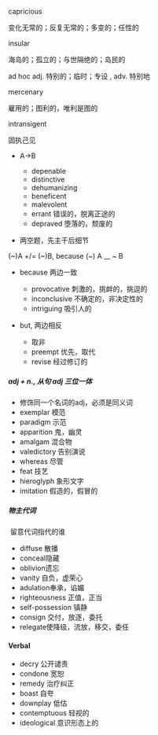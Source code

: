 capricious

变化无常的；反复无常的；多变的；任性的

insular

海岛的；孤立的；与世隔绝的；岛民的

ad hoc adj. 特别的；临时；专设 , adv. 特别地

mercenary

雇用的；图利的，唯利是图的

intransigent

固执己见



- A->B
  - depenable
  - distinctive
  - dehumanizing
  - beneficent
  - malevolent
  - errant 错误的，脱离正途的
  - depraved 堕落的，颓废的

- 两空题，先主干后细节

(~)A +/= (~)B, because (~) A __ ~ B

- because 两边一致
  - provocative 刺激的，挑衅的，挑逗的
  - inconclusive 不确定的，非决定性的
  - intriguing 吸引人的

- but, 两边相反
  - 取非
  - preempt 优先，取代
  - revise 经过修订的

##### adj + n., 从句 adj 三位一体

- 修饰同一个名词的adj，必须是同义词
- exemplar 模范
- paradigm 示范
- apparition 鬼，幽灵
- amalgam 混合物
- valedictory 告别演说
- whereas 尽管
- feat 技艺
- hieroglyph 象形文字
- imitation 假造的，假冒的

##### 物主代词

​	留意代词指代的谁

- diffuse 散播
- conceal隐藏
- oblivion遗忘
- vanity 自负，虚荣心
- adulation奉承，谄媚
- righteousness 正值，正当
- self-possession 镇静
- consign 交付，放逐，委托
- relegate使降级，流放，移交，委任

#### Verbal

- decry 公开谴责
- condone 宽恕
- remedy 治疗纠正
- boast   自夸
- downplay 低估
- contemptuous 轻视的
- ideological 意识形态上的

